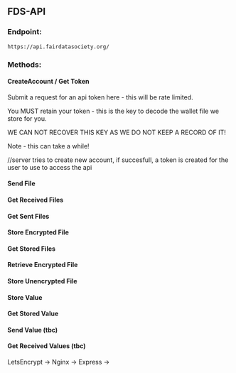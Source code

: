 ## FDS-API

### Endpoint:

`https://api.fairdatasociety.org/`

### Methods:

#### CreateAccount / Get Token

Submit a request for an api token here - this will be rate limited.

You MUST retain your token - this is the key to decode the wallet file we store for you.

WE CAN NOT RECOVER THIS KEY AS WE DO NOT KEEP A RECORD OF IT!

Note - this can take a while!

//server tries to create new account, if succesfull, a token is created for the user to use to access the api



#### Send File

#### Get Received Files

#### Get Sent Files

#### Store Encrypted File

#### Get Stored Files

#### Retrieve Encrypted File

#### Store Unencrypted File

#### Store Value

#### Get Stored Value

#### Send Value (tbc)

#### Get Received Values (tbc)



LetsEncrypt ->
Nginx ->
  Express ->


